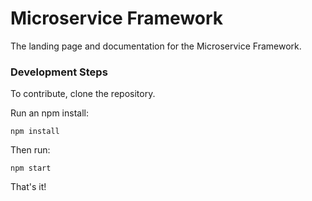 # Microservice Framework

The landing page and documentation for the Microservice Framework.

### Development Steps

To contribute, clone the repository.

Run an npm install:

```
npm install
```

Then run:

```
npm start
```

That's it!